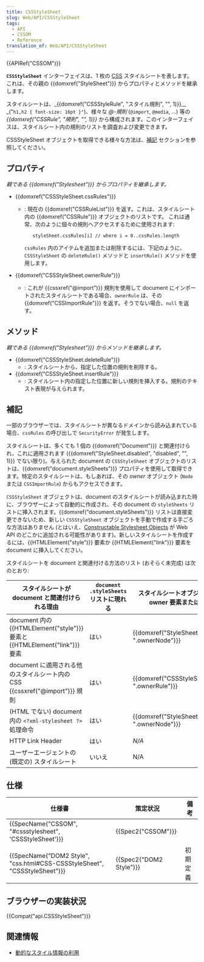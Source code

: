 ```yaml
---
title: CSSStyleSheet
slug: Web/API/CSSStyleSheet
tags:
  - API
  - CSSOM
  - Reference
translation_of: Web/API/CSSStyleSheet
---
```

{{APIRef("CSSOM")}}

**`CSSStyleSheet`** インターフェイスは、1 枚の [CSS](/ja/docs/Web/CSS) スタイルシートを表します。これは、その親の {{domxref("StyleSheet")}} からプロパティとメソッドを継承します。

スタイルシートは、_{{domxref("CSSStyleRule", "スタイル規則", "", 1)}}\_\_ _("`h1,h2 { font-size: 16pt }"`)、様々な _@-規則_ (`@import`, `@media`, ...) 等の _{{domxref("CSSRule", "規則", "", 1)}}_ から構成されます。このインターフェイスは、スタイルシート内の規則のリストを調査および変更できます。

CSSStyleSheet オブジェクトを取得できる様々な方法は、[補記](#notes) セクションを参照してください。

## プロパティ

_親である {{domxref("Stylesheet")}} からプロパティを継承します。_

- {{domxref("CSSStyleSheet.cssRules")}}

  - : 現在の {{domxref("CSSRuleList")}} を返す。これは、スタイルシート内の {{domxref("CSSRule")}} オブジェクトのリストです。
    これは通常、次のように個々の規則へアクセスするために使用されます:

    ```
       styleSheet.cssRules[i] // where i = 0..cssRules.length
    ```

    `cssRules` 内のアイテムを追加または削除するには、下記のように、`CSSStyleSheet` の `deleteRule()` メソッドと `insertRule()` メソッドを使用します。

- {{domxref("CSSStyleSheet.ownerRule")}}
  - : これが {{cssxref("@import")}} 規則を使用して document にインポートされたスタイルシートである場合、`ownerRule` は、その {{domxref("CSSImportRule")}} を返す。そうでない場合、`null` を返す。

## メソッド

_親である {{domxref("Stylesheet")}} からメソッドを継承します。_

- {{domxref("CSSStyleSheet.deleteRule")}}
  - : スタイルシートから、指定した位置の規則を削除する。
- {{domxref("CSSStyleSheet.insertRule")}}
  - : スタイルシート内の指定した位置に新しい規則を挿入する。規則のテキスト表現が与えられます。

## 補記

一部のブラウザーでは、スタイルシートが異なるドメインから読み込まれている場合、`cssRules` の呼び出しで `SecurityError` が発生します。

スタイルシートは、多くても 1 個の {{domxref("Document")}} と関連付けられ、これに適用されます ({{domxref("StyleSheet.disabled", "disabled", "", 1)}} でない限り)。与えられた document の `CSSStyleSheet` オブジェクトのリストは、{{domxref("document.styleSheets")}} プロパティを使用して取得できます。特定のスタイルシートは、もしあれば、その _owner_ オブジェクト (`Node` または `CSSImportRule`) からもアクセスできます。

`CSSStyleSheet` オブジェクトは、document のスタイルシートが読み込まれた時に、ブラウザーによって自動的に作成され、その document の `styleSheets` リストに挿入されます。{{domxref("document.styleSheets")}} リストは直接変更できないため、新しい `CSSStyleSheet` オブジェクトを手動で作成する手ごろな方法はありません (とはいえ、[Constructable Stylesheet Objects](http://tabatkins.github.io/specs/construct-stylesheets/) が Web API のどこかに追加される可能性があります)。新しいスタイルシートを作成するには、{{HTMLElement("style")}} 要素か {{HTMLElement("link")}} 要素を document に挿入してください。

スタイルシートを document と関連付ける方法のリスト (おそらく未完成) は次のとおり:

| スタイルシートが document と関連付けられる理由                                              | `document .styleSheets` リストに現れる | スタイルシートオブジェクトを与える owner 要素または規則の取得        | owner オブジェクトのインターフェイス                                                                                                | CSSStyleSheet オブジェクトを owner から取得                              |
| ------------------------------------------------------------------------------------------- | -------------------------------------- | -------------------------------------------------------------------- | ----------------------------------------------------------------------------------------------------------------------------------- | ------------------------------------------------------------------------ |
| document 内の {{HTMLElement("style")}} 要素と {{HTMLElement("link")}} 要素 | はい                                   | {{domxref("StyleSheet.ownerNode", ".ownerNode")}}     | {{domxref("HTMLLinkElement")}} または {{domxref("HTMLStyleElement")}}、 {{domxref("SVGStyleElement")}} | {{domxref("LinkStyle.sheet", ".sheet")}}                     |
| document に適用される他のスタイルシート内の CSS {{cssxref("@import")}} 規則           | はい                                   | {{domxref("CSSStyleSheet.ownerRule", ".ownerRule")}} | {{domxref("CSSImportRule")}}                                                                                                | {{domxref("CSSImportRule.styleSheet", ".styleSheet")}} |
| (HTML でない) document 内の `<?xml-stylesheet ?>` 処理命令                                  | はい                                   | {{domxref("StyleSheet.ownerNode", ".ownerNode")}}     | {{domxref("ProcessingInstruction")}}                                                                                    | {{domxref("LinkStyle.sheet", ".sheet")}}                     |
| HTTP Link Header                                                                            | はい                                   | _N/A_                                                                | N/A                                                                                                                                 | N/A                                                                      |
| ユーザーエージェントの (既定の) スタイルシート                                              | いいえ                                 | N/A                                                                  | N/A                                                                                                                                 | N/A                                                                      |

## 仕様

| 仕様書                                                                                           | 策定状況                         | 備考     |
| ------------------------------------------------------------------------------------------------ | -------------------------------- | -------- |
| {{SpecName("CSSOM", "#cssstylesheet", 'CSSStyleSheet')}}                     | {{Spec2("CSSOM")}}         |          |
| {{SpecName("DOM2 Style", "css.html#CSS-CSSStyleSheet", "CSSStyleSheet")}} | {{Spec2("DOM2 Style")}} | 初期定義 |

## ブラウザーの実装状況

{{Compat("api.CSSStyleSheet")}}

## 関連情報

- [動的なスタイル情報の利用](/ja/docs/Web/API/CSS_Object_Model/Using_dynamic_styling_information)
